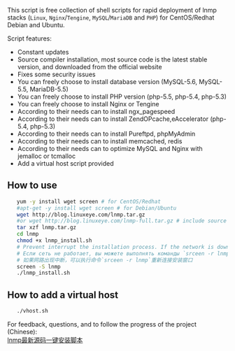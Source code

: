    This script is free collection of shell scripts for rapid deployment of lnmp stacks (`Linux`, `Nginx`/`Tengine`, `MySQL`/`MariaDB` and `PHP`) for CentOS/Redhat Debian and Ubuntu.

   Script features: 
- Constant updates 
- Source compiler installation, most source code is the latest stable version, and downloaded from the official website
- Fixes some security issues 
- You can freely choose to install database version (MySQL-5.6, MySQL-5.5, MariaDB-5.5) 
- You can freely choose to install PHP version (php-5.5, php-5.4, php-5.3)
- You can freely choose to install Nginx or Tengine 
- According to their needs can to install ngx_pagespeed
- According to their needs can to install ZendOPcache,eAccelerator (php-5.4, php-5.3) 
- According to their needs can to install Pureftpd, phpMyAdmin
- According to their needs can to install memcached, redis
- According to their needs can to optimize MySQL and Nginx with jemalloc or tcmalloc 
- Add a virtual host script provided 

## How to use 

```bash
   yum -y install wget screen # for CentOS/Redhat
   #apt-get -y install wget screen # for Debian/Ubuntu 
   wget http://blog.linuxeye.com/lnmp.tar.gz
   #or wget http://blog.linuxeye.com/lnmp-full.tar.gz # include source packages
   tar xzf lnmp.tar.gz
   cd lnmp
   chmod +x lnmp_install.sh
   # Prevent interrupt the installation process. If the network is down, you can execute commands `srceen -r lnmp` network reconnect the installation window.
   # Если сеть не работает, вы можете выполнять команды `srceen -r lnmp` сети подключить установку окна.
   # 如果网路出现中断，可以执行命令`srceen -r lnmp`重新连接安装窗口
   screen -S lnmp
   ./lnmp_install.sh
```

## How to add a virtual host

```bash
   ./vhost.sh
```

   For feedback, questions, and to follow the progress of the project (Chinese): <br />
   [lnmp最新源码一键安装脚本](http://blog.linuxeye.com/31.html)<br />
